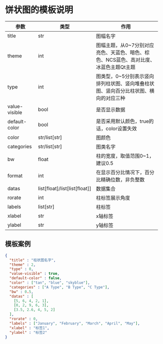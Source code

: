 # 饼状图的模板说明
| 参数            | 类型                            | 作用                                             |
|---------------|-------------------------------|------------------------------------------------|
| title         | str                           | 图幅名字                                           |
| theme         | int                           | 图幅主题，从0~7分别对应亮色、天蓝色、暗色、棕色、NCS蓝色、高对比度、冰蓝色主题Qt主题 |
| type          | int                           | 图类型，0~5分别表示竖向排列柱状图、竖向堆叠柱状图、竖向百分比柱状图、横向的对应三种    |
| value-visible | bool                          | 是否显示数据                                         |
| default-color | bool                          | 是否采用默认颜色，true的话，color设置失效                      |
| color         | str/list[str]                 | 图颜色                                            |
| categories    | str/list[str]                 | 图类名字                                           |
| bw            | float                         | 柱的宽度，取值范围0~1，建议0.5                             |
| format        | int                           | 在显示百分比情况下，百分比精确位数，非负整数                         |
| datas         | list[float]/list[list[float]] | 数据集合                                           |
| rorate        | int                           | 柱标签展示角度                                        |
| labels        | list[str]                     | 柱标签                                            |
| xlabel        | str                           | x轴标签                                           |
| ylabel        | str                           | y轴标签                                           |

## 模板案例
```json
{
  "title" : "柱状图名字",
  "theme" : 2,
  "type" : 0,
  "value-visible" : true,
  "default-color" : false,
  "color" : ["tan", "blue", "skyblue"],
  "categories" : ["A Type", "B Type", "C Type"],
  "bw" : 0.5,
  "datas" : [
    [5, 6, 4, 2, 1],
    [0, 2, 9, 6, 3],
    [3.5, 2.6, 4, 5, 2]
  ],
  "rorate" : 0,
  "labels" : ["January", "February", "March", "April", "May"],
  "xlabel" : "标签1",
  "ylabel" : "标签2"
}
```